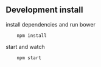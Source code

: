 ## Development install

install dependencies and run bower

		npm install

start and watch

		npm start
